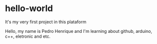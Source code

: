 # hello-world
It's my very first project in this plataform

Hello, my name is Pedro Henrique and I'm learning about github, arduino, c++, eletronic and etc.
